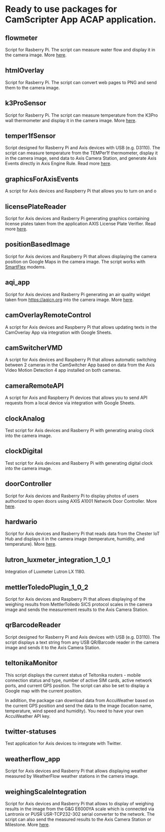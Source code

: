 # Ready to use packages for CamScripter App ACAP application.

## flowmeter

Script for Rasberry Pi. The script can measure water flow and display it in the camera image. More [here](https://support.camstreamer.com/hc/en-us/articles/4408071906577-Flow-Meter-integration).

## htmlOverlay

Script for Rasberry Pi. The script can convert web pages to PNG and send them to the camera image.

## k3ProSensor

Script for Rasberry Pi. The script can measure temperature from the K3Pro wall thermometer and display it in the camera image. More [here](https://support.camstreamer.com/hc/en-us/articles/4408073165073-Wall-thermometer-integration).

## temper1fSensor

Script designed for Rasberry Pi and Axis devices with USB (e.g. D3110). The script can measure temperature from the TEMPer1f thermometer, display it in the camera image, send data to Axis Camera Station, and generate Axis Events directly in Axis Engine Rule. Read more [here](https://support.camstreamer.com/hc/en-us/articles/9690692956957-USB-thermometer-data-in-video-events-triggering-to-VMS-using-AXIS-D3110-Connectivity-Hub).

## graphicsForAxisEvents

A script for Axis devices and Raspberry Pi that allows you to turn on and o

## licensePlateReader

Script for Axis devices and Rasberry Pi generating graphics containing license plates taken from the application AXIS License Plate Verifier. Read more [here](https://support.camstreamer.com/hc/en-us/articles/8093672552465-License-Plates-Integration).

## positionBasedImage

Script for Axis devices and Raspberry Pi that allows displaying the camera position on Google Maps in the camera image. The script works with [SmartFlex](https://www.advantech.com/en/products/cellular-routers-and-gateways/sub_d608fb78-59ab-4928-bb66-1f2347947019) modems.

## aqi_app

Script for Axis devices and Rasberry Pi generating an air quality widget taken from https://aqicn.org into the camera image. More [here](https://support.camstreamer.com/hc/en-us/articles/360018803378-How-to-set-up-integration-of-World-Air-Quality-Index).

## camOverlayRemoteControl

A script for Axis devices and Raspberry Pi that allows updating texts in the CamOverlay App via integration with Google Sheets.

## camSwitcherVMD

A script for Axis devices and Raspberry Pi that allows automatic switching between 2 cameras in the CamSwitcher App based on data from the Axis Video Motion Detection 4 app installed on both cameras.

## cameraRemoteAPI

A script for Axis and Raspberry Pi devices that allows you to send API requests from a local device via integration with Google Sheets.

## clockAnalog

Test script for Axis devices and Rasberry Pi with generating analog clock into the camera image.

## clockDigital

Test script for Axis devices and Rasberry Pi with generating digital clock into the camera image.

## doorController

Script for Axis devices and Rasberry Pi to display photos of users authorized to open doors using AXIS A1001 Network Door Controller. More [here](https://support.camstreamer.com/hc/en-us/articles/360010513877-Integration-with-AXIS-A1001-Network-Door-Controller).

## hardwario

Script for Axis devices and Rasberry Pi that reads data from the Chester IoT Hub and displays it in the camera image (temperature, humidity, and temperature). More [here](https://support.camstreamer.com/hc/en-us/articles/4403345647121-CamScripter-App-Integration-with-CHESTER-IoT-Hub-Shows-Data-in-a-Live-Stream).

## lutron_luxmeter_integration_1_0_1

Integration of Luxmeter Lutron LX 1180.

## mettlerToledoPlugin_1_0_2

Script for Axis devices and Raspberry Pi that allows displaying of the weighing results from MettlerTolledo SICS protocol scales in the camera image and sends the measurement results to the Axis Camera Station.

## qrBarcodeReader

Script designed for Rasberry Pi and Axis devices with USB (e.g. D3110). The script displays a text string from any USB QR/Barcode reader in the camera image and sends it to the Axis Camera Station.

## teltonikaMonitor

This script displays the current status of Teltonika routers - mobile connection status and type, number of active SIM cards, active network ports, and current GPS position. The script can also be set to display a Google map with the current position.

In addition, the package can download data from AccuWeather based on the current GPS position and send the data to the image (location name, temperature, wind speed and humidity). You need to have your own AccuWeather API key.

## twitter-statuses

Test application for Axis devices to integrate with Twitter.

## weatherflow_app

Script for Axis devices and Rasberry Pi that allows displaying weather measured by WeatherFlow weather stations in the camera image.

## weighingScaleIntegration

Script for Axis devices and Rasberry Pi that allows to display of weighing results in the image from the G&G E6000YA scale which is connected via Lantronix or PUSR USR-TCP232-302 serial converter to the network. The script can also send the measured results to the Axis Camera Station or Milestone. More [here](https://support.camstreamer.com/hc/en-us/articles/4417474957969-Electronic-scale-data-integration-with-Lantronix-and-Milestone-AXIS-VMS).
